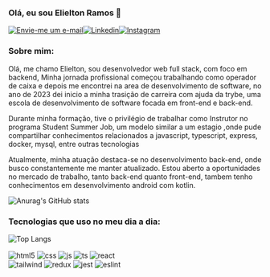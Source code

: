### Olá, eu sou Elielton Ramos 👋

[![Envie-me um e-mail](https://img.shields.io/badge/Gmail-D14836?style=for-the-badge&logo=gmail&logoColor=white)](mailto:elieltonramos14@gmail.com)[![Linkedin](https://img.shields.io/badge/LinkedIn-0077B5?style=for-the-badge&logo=linkedin&logoColor=white)](https://www.linkedin.com/in/elielton-ramos/)[![Instagram](https://img.shields.io/badge/Instagram-E4405F?style=for-the-badge&logo=instagram&logoColor=white)](https://www.instagram.com/elieltonramos08/)

### Sobre mim:
Olá, me chamo Elielton, sou desenvolvedor web full stack, com foco em backend, Minha jornada profissional começou trabalhando como operador de caixa e depois me encontrei na area de desenvolvimento de software, no ano de 2023 dei inicio a minha trasição de carreira com ajuda da trybe, uma escola de desenvolvimento de software focada em front-end e back-end.

Durante minha formação, tive o privilégio de trabalhar como Instrutor no programa Student Summer Job, um modelo similar a um estagio ,onde pude compartilhar conhecimentos relacionados a javascript, typescript, express, docker, mysql, entre outras tecnologias

Atualmente, minha atuação destaca-se no desenvolvimento back-end, onde busco constantemente me manter atualizado. Estou aberto a oportunidades no mercado de trabalho, tanto back-end quanto front-end, tambem tenho conhecimentos em desenvolvimento android com kotlin.

![Anurag's GitHub stats](https://github-readme-stats.vercel.app/api?username=ElieltonRamos&show_icons=true&theme=tokyonight)

### Tecnologias que uso no meu dia a dia:
![Top Langs](https://github-readme-stats.vercel.app/api/top-langs/?username=ElieltonRamos&hide_progress=false)

<div style="display: inline_block">
  <img align="center" alt="html5" src="https://img.shields.io/badge/HTML5-E34F26?style=for-the-badge&logo=html5&logoColor=white" />
  <img align="center" alt="css" src=https://img.shields.io/badge/CSS-239120?&style=for-the-badge&logo=css3&logoColor=white />
  <img align="center" alt="js" src="https://img.shields.io/badge/JavaScript-F7DF1E?style=for-the-badge&logo=javascript&logoColor=black" />
  <img align="center" alt="ts" src="https://img.shields.io/badge/TypeScript-007ACC?style=for-the-badge&logo=typescript&logoColor=white" />
  <img align="center" alt="react" src="https://img.shields.io/badge/React-20232A?style=for-the-badge&logo=react&logoColor=61DAFB" /><br>
  <img align="center" alt="tailwind" src="https://img.shields.io/badge/Tailwind_CSS-38B2AC?style=for-the-badge&logo=tailwind-css&logoColor=white" />
  <img align="center" alt="redux" src="https://img.shields.io/badge/Redux-593D88?style=for-the-badge&logo=redux&logoColor=white">
  <img align="center" alt="jest" src="https://img.shields.io/badge/Jest-323330?style=for-the-badge&logo=Jest&logoColor=white">
  <img align="center" alt="eslint" src="https://img.shields.io/badge/eslint-3A33D1?style=for-the-badge&logo=eslint&logoColor=white"/>
</div><br/>
